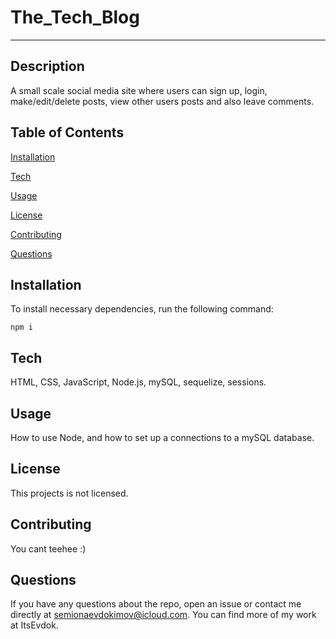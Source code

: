 
# The_Tech_Blog
---


## Description

A small scale social media site where users can sign up, login, make/edit/delete posts, view other users posts and also leave comments.

## Table of Contents

[Installation](#installation)

[Tech](#tech)

[Usage](#usage)

[License](#license)

[Contributing](#contributing)

[Questions](#questions)

## Installation

To install necessary dependencies, run the following command:

    npm i

## Tech

HTML, CSS, JavaScript, Node.js, mySQL, sequelize, sessions.
## Usage

How to use Node, and how to set up a connections to a mySQL database.

## License

This projects is not licensed.

## Contributing
You cant teehee :)
    
## Questions 

If you have any questions about the repo, open an issue or contact me directly at semionaevdokimov@icloud.com. You can find more of my work at ItsEvdok.
